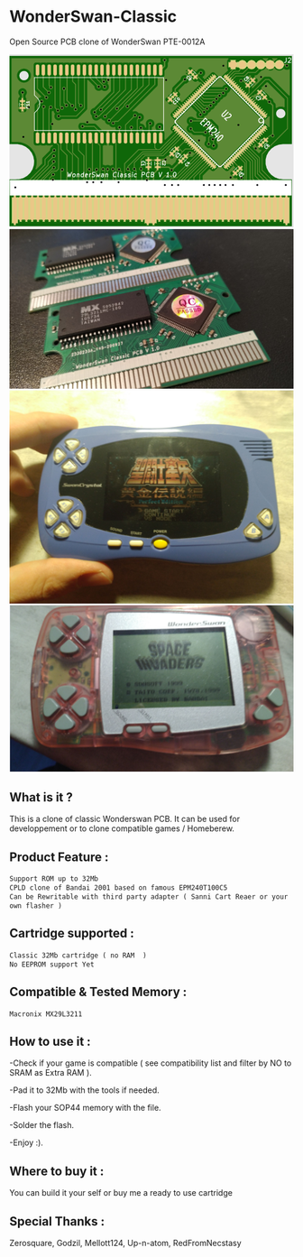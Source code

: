 # WonderSwan-Classic
Open Source PCB clone of WonderSwan PTE-0012A

![Swan_pcb1](https://github.com/X-death25/WonderSwan-Classic/blob/main/gfx/WS_Classic.PNG)
![Swan_pcb2](https://github.com/X-death25/WonderSwan-Classic/blob/main/gfx/WS_Classic_02.jpg)
![Swan_pcb3](https://github.com/X-death25/WonderSwan-Classic/blob/main/gfx/WS_Classic_03.jpg)
![Swan_pcb4](https://github.com/X-death25/WonderSwan-Classic/blob/main/gfx/WS_Classic_04.PNG)

What is it ?
-----

This is a clone of classic Wonderswan PCB.
It can be used for developpement or to clone compatible games / Homeberew.

Product Feature :
-----

    Support ROM up to 32Mb 
    CPLD clone of Bandai 2001 based on famous EPM240T100C5
    Can be Rewritable with third party adapter ( Sanni Cart Reaer or your own flasher )

Cartridge supported :
-----
    
    Classic 32Mb cartridge ( no RAM  )
    No EEPROM support Yet   
     
Compatible & Tested Memory :
-----
    Macronix MX29L3211 
      
How to use it :
-----
-Check if your game is compatible ( see compatibility list and filter by NO to SRAM as Extra RAM ). 

-Pad it to 32Mb with the tools if needed. 

-Flash your SOP44 memory with the file. 

-Solder the flash. 

-Enjoy :).

Where to buy it :
-----
You can build it your self or buy me a ready to use cartridge

Special Thanks :
-----

Zerosquare,
Godzil,
Mellott124,
Up-n-atom,
RedFromNecstasy

